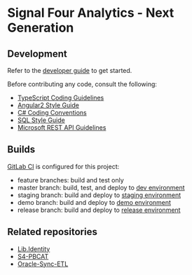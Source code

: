 # Signal Four Analytics - Next Generation

## Development

Refer to the [developer guide](https://geodevops.geoplan.ufl.edu/signal-four-gen2/S4-Analytics-Html5/wikis/developer-guide) to get started.

Before contributing any code, consult the following:
- [TypeScript Coding Guidelines](https://github.com/Microsoft/TypeScript/wiki/Coding-guidelines)
- [Angular2 Style Guide](https://angular.io/styleguide)
- [C# Coding Conventions](https://msdn.microsoft.com/en-us/library/ff926074.aspx)
- [SQL Style Guide](http://www.sqlstyle.guide/)
- [Microsoft REST API Guidelines](https://github.com/Microsoft/api-guidelines/blob/master/Guidelines.md)

## Builds

[GitLab CI](http://docs.gitlab.com/ce/ci/quick_start/README.html) is configured for this project:
- feature branches: build and test only
- master branch: build, test, and deploy to [dev environment](https://s4.geoplan.ufl.edu/analytics-html5-dev/)
- staging branch: build and deploy to [staging environment](https://s4.geoplan.ufl.edu/analytics-html5-staging/)
- demo branch: build and deploy to [demo environment](https://s4.geoplan.ufl.edu/analytics-html5-demo/)
- release branch: build and deploy to [release environment](https://s4.geoplan.ufl.edu/analytics-html5/)

## Related repositories

- [Lib.Identity](https://geodevops.geoplan.ufl.edu/signal-four-gen2/Lib.Identity)
- [S4-PBCAT](https://geodevops.geoplan.ufl.edu/signal-four-gen2/S4-PBCAT)
- [Oracle-Sync-ETL](https://geodevops.geoplan.ufl.edu/signal-four-gen2/Oracle-Sync-ETL)
